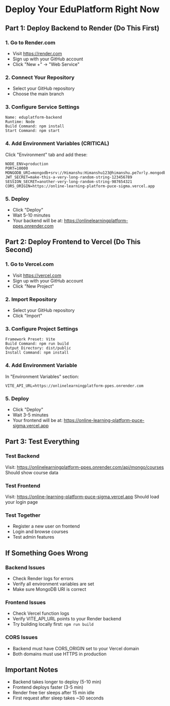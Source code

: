 # Deploy Your EduPlatform Right Now

## Part 1: Deploy Backend to Render (Do This First)

### 1. Go to Render.com
- Visit https://render.com
- Sign up with your GitHub account
- Click "New +" → "Web Service"

### 2. Connect Your Repository
- Select your GitHub repository
- Choose the main branch

### 3. Configure Service Settings
```
Name: eduplatform-backend
Runtime: Node
Build Command: npm install
Start Command: npm start
```

### 4. Add Environment Variables (CRITICAL)
Click "Environment" tab and add these:
```
NODE_ENV=production
PORT=10000
MONGODB_URI=mongodb+srv://Himanshu:Himanshu123@himanshu.pe7xrly.mongodb.net/LMS
JWT_SECRET=make-this-a-very-long-random-string-123456789
SESSION_SECRET=another-very-long-random-string-987654321
CORS_ORIGIN=https://online-learning-platform-puce-sigma.vercel.app
```

### 5. Deploy
- Click "Deploy"
- Wait 5-10 minutes
- Your backend will be at: https://onlinelearningplatform-ppes.onrender.com

## Part 2: Deploy Frontend to Vercel (Do This Second)

### 1. Go to Vercel.com  
- Visit https://vercel.com
- Sign up with your GitHub account
- Click "New Project"

### 2. Import Repository
- Select your GitHub repository
- Click "Import"

### 3. Configure Project Settings
```
Framework Preset: Vite
Build Command: npm run build
Output Directory: dist/public
Install Command: npm install
```

### 4. Add Environment Variable
In "Environment Variables" section:
```
VITE_API_URL=https://onlinelearningplatform-ppes.onrender.com
```

### 5. Deploy
- Click "Deploy"
- Wait 3-5 minutes
- Your frontend will be at: https://online-learning-platform-puce-sigma.vercel.app

## Part 3: Test Everything

### Test Backend
Visit: https://onlinelearningplatform-ppes.onrender.com/api/mongo/courses
Should show course data

### Test Frontend  
Visit: https://online-learning-platform-puce-sigma.vercel.app
Should load your login page

### Test Together
- Register a new user on frontend
- Login and browse courses
- Test admin features

## If Something Goes Wrong

### Backend Issues
- Check Render logs for errors
- Verify all environment variables are set
- Make sure MongoDB URI is correct

### Frontend Issues  
- Check Vercel function logs
- Verify VITE_API_URL points to your Render backend
- Try building locally first: `npm run build`

### CORS Issues
- Backend must have CORS_ORIGIN set to your Vercel domain
- Both domains must use HTTPS in production

## Important Notes
- Backend takes longer to deploy (5-10 min)
- Frontend deploys faster (3-5 min)  
- Render free tier sleeps after 15 min idle
- First request after sleep takes ~30 seconds